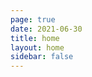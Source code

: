 ```yaml
---
page: true
date: 2021-06-30
title: home
layout: home
sidebar: false
---
```

<script setup>
import BlogsGrid from "./.vitepress/theme/components/BlogsGrid.vue";
import { useData } from "vitepress";
const { theme } = useData();
const posts = theme.value.posts.slice(0,3)
</script>
<div class="blogs-container">
<BlogsGrid :posts="posts" />
</div>

<style>
.blogs-container {
    display: flex;
    justify-content: flex-start ;
    margin: 0 auto;
    max-width: calc(var(--vp-layout-max-width) - 64px);
    pointer-events: none;
  }


@media (max-width: 800px) {
  .blogs-container {
    flex-direction: column;
    align-items: center;
  }
}
</style>
